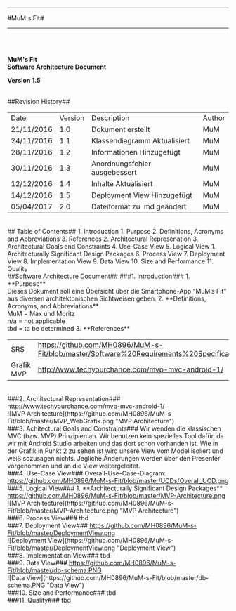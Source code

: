 ----------
#MuM's Fit#

----------
<br><br>

**MuM's Fit**  
**Software Architecture Document**

**Version 1.5**

<br>
##Revision History##
<html>
<table>
<tr><td>Date</td><td>Version</td><td>Description</td><td>Author</td></tr>
<tr><td>21/11/2016</td><td>1.0</td><td>Dokument erstellt</td><td>MuM</td></tr>
<tr><td>24/11/2016</td><td>1.1</td><td>Klassendiagramm Aktualisiert</td><td>MuM</td></tr>
<tr><td>28/11/2016</td><td>1.2</td><td>Informationen Hinzugefügt</td><td>MuM</td></tr>
<tr><td>30/11/2016</td><td>1.3</td><td>Anordnungsfehler ausgebessert</td><td>MuM</td></tr>
<tr><td>12/12/2016</td><td>1.4</td><td>Inhalte Aktualisiert</td><td>MuM</td></tr>
<tr><td>14/12/2016</td><td>1.5</td><td>Deployment View Hinzugefügt</td><td>MuM</td></tr>
<tr><td>05/04/2017</td><td>2.0</td><td>Dateiformat zu .md geändert</td><td>MuM</td></tr>
</table>
</html>

<br>
## Table of Contents##
1. Introduction
	1. Purpose
	2. Definitions, Acronyms and Abbreviations
	3. References
2. Architectural Represenation
3. Architectural Goals and Constraints
4. Use-Case View
5. Logical View
	1. Architecturally Significant Design Packages
6. Process View
7. Deployment View
8. Implementation View
9. Data View
10. Size and Performance
11. Quality

<br>
##Software Architecture Document##
###1. Introduction###
1. **Purpose**
<br>Dieses Dokument soll eine Übersicht über die Smartphone-App “MuM’s Fit” aus diversen architektonischen Sichtweisen geben.
2. **Definitions, Acronyms, and Abbreviations**
<br>MuM = Max und Moritz
<br> n/a = not applicable
<br>tbd = to be determined
3. **References**
<table>
<tr><td>SRS</td><td><a href="https://github.com/MH0896/MuM-s-Fit/blob/master/Software%20Requirements%20Specification.pdf">https://github.com/MH0896/MuM-s-Fit/blob/master/Software%20Requirements%20Specification.pdf</a></td></tr>
<tr><td>Grafik MVP</td><td><a href="http://www.techyourchance.com/mvp-mvc-android-1/">http://www.techyourchance.com/mvp-mvc-android-1/</a></td></tr>
</table>

<br>
###2. Architectural Representation###
<a href="http://www.techyourchance.com/mvp-mvc-android-1/">http://www.techyourchance.com/mvp-mvc-android-1/</a><br>
![MVP Architecture](https://github.com/MH0896/MuM-s-Fit/blob/master/MVP_WebGrafik.png "MVP Architecture")

<br>
###3. Achitectural Goals and Constraints###
Wir wenden die klassischen MVC (bzw. MVP) Prinzipien an. Wir benutzen kein spezielles Tool dafür, da wir mit Android Studio arbeiten und das dort schon vorhanden ist.  
Wie in der Grafik in Punkt 2 zu sehen ist wird unsere View vom Model isoliert und weiß sozusagen nichts. Jegliche Änderungen werden über den Presenter vorgenommen und an die View weitergeleitet.

<br>
###4. Use-Case View###
Overall-Use-Case-Diagram:<br>
<a href="https://github.com/MH0896/MuM-s-Fit/blob/master/UCDs/Overall_UCD.png">https://github.com/MH0896/MuM-s-Fit/blob/master/UCDs/Overall_UCD.png</a>

<br>
###5. Logical View###
1. **Architecturally Significant Design Packages**
<a href="https://github.com/MH0896/MuM-s-Fit/blob/master/MVP-Architecture.png">https://github.com/MH0896/MuM-s-Fit/blob/master/MVP-Architecture.png</a><br>
![MVP Architecture](https://github.com/MH0896/MuM-s-Fit/blob/master/MVP-Architecture.png "MVP Architecture")

<br>
###6. Process View###
tbd

<br>
###7. Deployment View###
<a href="https://github.com/MH0896/MuM-s-Fit/blob/master/DeploymentView.png">https://github.com/MH0896/MuM-s-Fit/blob/master/DeploymentView.png</a><br>
![Deployment View](https://github.com/MH0896/MuM-s-Fit/blob/master/DeploymentView.png "Deployment View")

<br>
###8. Implementation View###
tbd

<br>
###9. Data View###
<a href="https://github.com/MH0896/MuM-s-Fit/blob/master/db-schema.PNG">https://github.com/MH0896/MuM-s-Fit/blob/master/db-schema.PNG</a><br>
![Data View](https://github.com/MH0896/MuM-s-Fit/blob/master/db-schema.PNG "Data View")

<br>
###10. Size and Performance###
tbd

<br>
###11. Quality###
tbd

<br>
